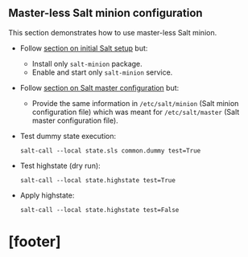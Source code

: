 
## Master-less Salt minion configuration ##

This section demonstrates how to use master-less Salt minion.

*   Follow [section on initial Salt setup][1] but:

    *   Install only `salt-minion` package.
    *   Enable and start only `salt-minion` service.

*   Follow [section on Salt master configuration][1] but:

    *   Provide the same information in `/etc/salt/minion`
        (Salt minion configuration file)
        which was meant for `/etc/salt/master`
        (Salt master configuration file).

*   Test dummy state execution:

    ```
    salt-call --local state.sls common.dummy test=True
    ```

*   Test highstate (dry run):

    ```
    salt-call --local state.highstate test=True
    ```

*   Apply highstate:

    ```
    salt-call --local state.highstate test=False
    ```

# [footer] #

[1]: /docs/getting_started.md


